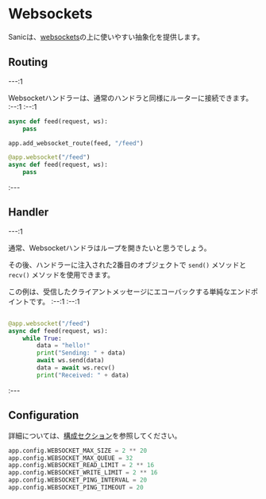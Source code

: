 # Websockets

Sanicは、[websockets](https://websockets.readthedocs.io/en/stable/)の上に使いやすい抽象化を提供します。


## Routing

---:1

Websocketハンドラーは、通常のハンドラと同様にルーターに接続できます。 :--:1 :--:1
```python
async def feed(request, ws):
    pass

app.add_websocket_route(feed, "/feed")
```
```python
@app.websocket("/feed")
async def feed(request, ws):
    pass
```
:---

## Handler


---:1

通常、Websocketハンドラはループを開きたいと思うでしょう。

その後、ハンドラーに注入された2番目のオブジェクトで `send()` メソッドと `recv()` メソッドを使用できます。

この例は、受信したクライアントメッセージにエコーバックする単純なエンドポイントです。 :--:1 :--:1
```python

@app.websocket("/feed")
async def feed(request, ws):
    while True:
        data = "hello!"
        print("Sending: " + data)
        await ws.send(data)
        data = await ws.recv()
        print("Received: " + data)
```
:---
## Configuration

詳細については、[構成セクション](/guide/deployment/configuration.md)を参照してください。
```python
app.config.WEBSOCKET_MAX_SIZE = 2 ** 20
app.config.WEBSOCKET_MAX_QUEUE = 32
app.config.WEBSOCKET_READ_LIMIT = 2 ** 16
app.config.WEBSOCKET_WRITE_LIMIT = 2 ** 16
app.config.WEBSOCKET_PING_INTERVAL = 20
app.config.WEBSOCKET_PING_TIMEOUT = 20
```
